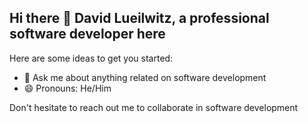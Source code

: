 ## Hi there 👋 David Lueilwitz, a professional software developer here

Here are some ideas to get you started:

- 💬 Ask me about anything related on software development
- 😄 Pronouns: He/Him

Don't hesitate to reach out me to collaborate in software development
